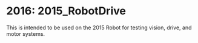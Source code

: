 # 2016: 2015_RobotDrive
This is intended to be used on the 2015 Robot for testing vision, drive, and motor systems.